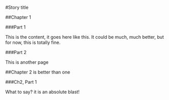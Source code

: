 #Story title

##Chapter 1

###Part 1

This is the content, it goes here like this. It could be much, much better, but for now, this is totally fine.

###Part 2

This is another page

##Chapter 2 is better than one

###Ch2, Part 1

What to say? it is an absolute blast!

